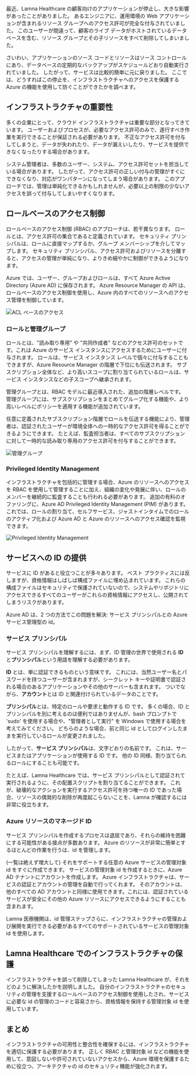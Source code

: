 最近、Lamna Healthcare の顧客向けのアプリケーションが停止し、大きな影響があったことがありました。 あるエンジニアに、運用環境の Web アプリケーションが含まれるリソース グループへのアクセス許可が完全な付与されていました。 このユーザーが間違って、顧客のライブ データがホストされているデータベースを含む、リソース グループとその子リソースをすべて削除してしまいました。 

さいわい、アプリケーションのソース コードとリソースはソース コントロールにあり、データベースの定期的なバックアップがスケジュールどおり自動実行されていました。 したがって、サービスは比較的簡単に元に戻りました。 ここでは、どうすればこの停止を、インフラストラクチャへのアクセスを保護する Azure の機能を使用して防ぐことができたかを調べます。

## <a name="criticality-of-infrastructure"></a>インフラストラクチャの重要性

多くの企業にとって、クラウド インフラストラクチャは重要な部分となってきています。 ユーザーおよびプロセスが、必要なアクセス許可のみで、遂行すべき作業を実行できることが保証される必要があります。 不正なアクセス許可を付与してしまうと、データが失われたり、データが漏えいしたり、サービスを提供できなくなったりする場合があります。 

システム管理者は、多数のユーザー、システム、アクセス許可セットを担当している場合があります。 したがって、アクセス許可の正しい付与の管理がすぐにできなくなり、対応がワンパターンになってしまう場合があります。 このアプローチでは、管理は単純化できるかもしれませんが、必要以上の制限の少ないアクセスを誤って付与してしまいやすくなります。

## <a name="role-based-access-control"></a>ロールベースのアクセス制御

ロールベースのアクセス制御 (RBAC) のアプローチは、若干異なります。 ロールとは、アクセス許可の集合であると定義されています。 セキュリティ プリンシパルは、ロールに直接マップするか、グループ メンバーシップを介してマップします。 セキュリティ プリンシパル、アクセス許可およびリソースを分離すると、アクセスの管理が単純になり、よりきめ細やかに制御ができるようになります。

Azure では、ユーザー、グループおよびロールは、すべて Azure Active Directory (Azure AD) に保存されます。 Azure Resource Manager の API は、ロールベースのアクセス制御を使用し、Azure 内のすべてのリソースへのアクセス管理を制御しています。

![ACL ベースのアクセス](../media-draft/ACL_Based_Access.png)

<!-- ![Role-based access control](../media-draft/Role_Based_Access.png)
 -->

### <a name="roles-and-management-groups"></a>ロールと管理グループ

ロールとは、"読み取り専用" や "共同作成者" などのアクセス許可のセットです。これは Azure のサービス インスタンスにアクセスするためにユーザーに付与されます。 ロールは、サービス インスタンス レベルで個々に付与することもできますが、Azure Resource Manager の階層で下位にも伝送されます。 サブスクリプション全体など、より高いスコープに割り当てられているロールは、サービス インスタンスなどの子スコープへ継承されます。 

管理グループとは、RBAC モデルに最近導入された、追加の階層レベルです。 管理グループには、サブスクリプションをまとめてグループ化する機能や、より高いレベルにポリシーを適用する機能が追加されています。

任意に定義されたサブスクリプション階層でロールを伝送する機能により、管理者は、認証されたユーザーが環境全体への一時的なアクセス許可を得ることができるようにできます。 たとえば、監査担当者は、すべてのサブスクリプションに対して一時的な読み取り専用のアクセス許可を付与することができます。

![管理グループ](../media-draft/management_groups.png)

### <a name="privileged-identity-management"></a>Privileged Identity Management

インフラストラクチャを包括的に管理する場合、Azure のリソースへのアクセスを RBAC を使用して管理することに加え、組織の変化や発展に伴い、ロールのメンバーを継続的に監査することも行われる必要があります。 追加の有料のオファリングに、Azure AD Privileged Identity Management (PIM) があります。これでは、ロールの割り当て、セルフサービス、ジャストインタイムでのロールのアクティブ化および Azure AD と Azure のリソースへのアクセス確認を監視できます。

![Privileged Identity Management](../media-draft/PIM_Dashboard.png)

## <a name="providing-identities-to-services"></a>サービスへの ID の提供

サービスに ID があると役立つことが多々あります。 ベスト プラクティスには反しますが、資格情報はしばしば構成ファイルに埋め込まれています。 これらの構成ファイルはセキュリティで保護されていないので、システムやリポジトリにアクセスできるすべてのユーザーがこれらの資格情報にアクセスし、公開されてしまうリスクがあります。

Azure AD は、2 つの方法でこの問題を解決: サービス プリンシパルとの Azure サービス管理型の id。

### <a name="service-principals"></a>サービス プリンシパル

サービス プリンシパルを理解するには、まず、ID 管理の世界で使用される **ID** と**プリンシパル**という用語を理解する必要があります。

**ID** とは、単に認証できるものという意味です。 これには、当然ユーザー名とパスワードを持つユーザーが含まれますが、シークレット キーや証明書で認証される場合のあるアプリケーションやその他のサーバーも含まれます。 ついでながら、**アカウント**とは ID と関連付けられているデータのことです。

**プリンシパル**とは、特定のロールや要求と動作する ID です。 多くの場合、ID とプリンシパルを別に考えるのは便利ではありませんが、bash プロンプトで 'sudo' を使用する場合や、"管理者として実行" を Windows で使用する場合を考えてみてください。 どちらのような場合、前と同じ id としてログインしたままを実行しているロールが変更されました。

したがって、**サービス プリンシパル**は、文字どおりの名前です。 これは、サービスまたはアプリケーションが使用する ID です。 他の ID 同様、割り当てられるロールにすることも可能です。 

たとえば、Lamna Healthcare では、サービス プリンシパルとして認証されて実行されるように、その配置スクリプトを割り当てることができます。 これが、破壊的なアクションを実行するアクセス許可を持つ唯一の ID であった場合、リソースの偶発的な削除が再度起こらないことを、Lamna が確認するには非常に役立ちます。

### <a name="managed-identities-for-azure-resources"></a>Azure リソースのマネージド ID

サービス プリンシパルを作成するプロセスは退屈であり、それらの維持を困難にする可能性がある接点が多数あります。 Azure のリソースが非常に簡単とするほとんどの作業を行うは、id を管理します。

(一覧は絶えず増大して) それをサポートする任意の Azure サービスの管理対象 id をすぐに作成できます。 サービスの管理対象 id を作成するときに、Azure AD テナントにアカウントを作成します。 Azure インフラストラクチャは、サービスの認証とアカウントの管理を自動で行ってくれます。 そのアカウントは、他のすべての AD アカウントと同様に使用できます。これには、認証されているサービスが安全にその他の Azure リソースにアクセスできるようにすることも含まれます。

Lamna 医療機関は、id 管理ステップさらに、インフラストラクチャの管理および展開を実行できる必要があるすべてのサポートされているサービスの管理対象 id を使用します。

## <a name="infrastructure-protection-at-lamna-healthcare"></a>Lamna Healthcare でのインフラストラクチャの保護

インフラストラクチャを誤って削除してしまった Lamna Healthcare が、それをどのように解決したかを説明しました。 自分のインフラストラクチャのセキュリティの管理を支援するロールベースのアクセス制御を使用したされ、サービスに必要な id の管理のコードと容易さから、資格情報を保持する管理対象 id を使用しています。

## <a name="summary"></a>まとめ

インフラストラクチャの可用性と整合性を確保するには、インフラストラクチャを適切に保護する必要があります。 正しく RBAC と管理対象 id などの機能を使用して、意図しないや許可されていないアクセスから、Azure 環境を保護するために役立つ、アーキテクチャの id のセキュリティ機能が強化されます。